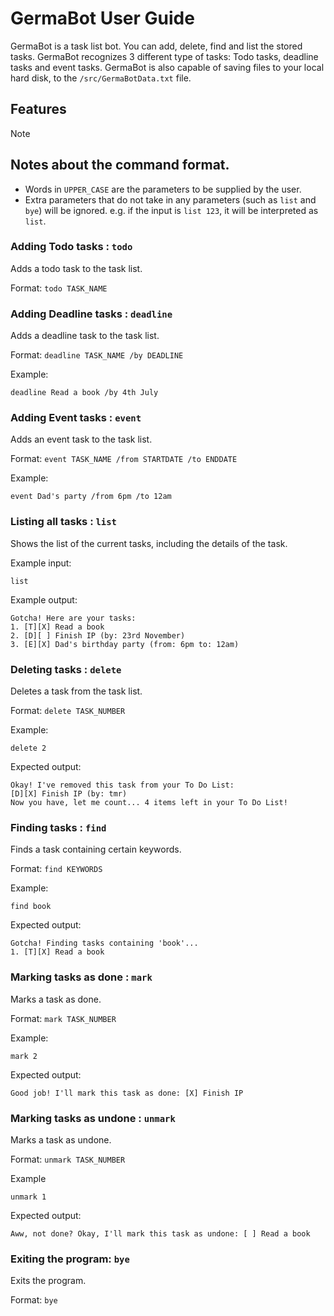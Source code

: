 # GermaBot User Guide

GermaBot is a task list bot. You can add, delete, find and list the stored tasks. GermaBot recognizes 3 different type 
of tasks: Todo tasks, deadline tasks and event tasks. 
GermaBot is also capable of saving files to your local hard disk, to the `/src/GermaBotData.txt` file.

## Features 

> [!NOTE]
> ## Notes about the command format.
> - Words in `UPPER_CASE` are the parameters to be supplied by the user.
> - Extra parameters that do not take in any parameters (such as `list` and `bye`) will be ignored. 
> e.g. if the input is `list 123`, it will be interpreted as `list`.

    
### Adding Todo tasks : `todo`
Adds a todo task to the task list.

Format: `todo TASK_NAME`

### Adding Deadline tasks : `deadline` 
Adds a deadline task to the task list. 

Format: `deadline TASK_NAME /by DEADLINE`

Example:
```
deadline Read a book /by 4th July
```

### Adding Event tasks : `event`
Adds an event task to the task list. 

Format: `event TASK_NAME /from STARTDATE /to ENDDATE`

Example:
```
event Dad's party /from 6pm /to 12am
```

### Listing all tasks : `list`
Shows the list of the current tasks, including the details of the task.

Example input:
```
list 
```
Example output:
```
Gotcha! Here are your tasks:
1. [T][X] Read a book
2. [D][ ] Finish IP (by: 23rd November)
3. [E][X] Dad's birthday party (from: 6pm to: 12am)
```

### Deleting tasks : `delete`
Deletes a task from the task list.

Format: `delete TASK_NUMBER`

Example:
```
delete 2
```
Expected output:
```
Okay! I've removed this task from your To Do List:
[D][X] Finish IP (by: tmr)
Now you have, let me count... 4 items left in your To Do List!
```

### Finding tasks : `find`
Finds a task containing certain keywords.

Format: `find KEYWORDS`

Example:
```
find book
```
Expected output:
```
Gotcha! Finding tasks containing 'book'...
1. [T][X] Read a book
```

### Marking tasks as done : `mark`
Marks a task as done. 

Format: `mark TASK_NUMBER`

Example: 
```
mark 2
```
Expected output:
```
Good job! I'll mark this task as done: [X] Finish IP
```

### Marking tasks as undone : `unmark`
Marks a task as undone.

Format: `unmark TASK_NUMBER`

Example
```
unmark 1
```
Expected output:
```
Aww, not done? Okay, I'll mark this task as undone: [ ] Read a book
```

### Exiting the program: `bye`
Exits the program.

Format: `bye`
